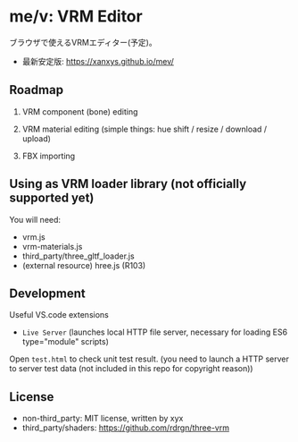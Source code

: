 # me/v: VRM Editor

ブラウザで使えるVRMエディター(予定)。

* 最新安定版: https://xanxys.github.io/mev/

## Roadmap

1. VRM component (bone) editing

2. VRM material editing (simple things: hue shift / resize / download / upload)

3. FBX importing

## Using as VRM loader library (not officially supported yet)

You will need:

* vrm.js
* vrm-materials.js
* third_party/three_gltf_loader.js
* (external resource) hree.js (R103)

## Development

Useful VS.code extensions


- `Live Server` (launches local HTTP file server, necessary for loading ES6 type="module" scripts)

Open `test.html` to check unit test result.
(you need to launch a HTTP server to server test data (not included in this repo for copyright reason))

## License

- non-third_party: MIT license, written by xyx
- third_party/shaders: https://github.com/rdrgn/three-vrm
